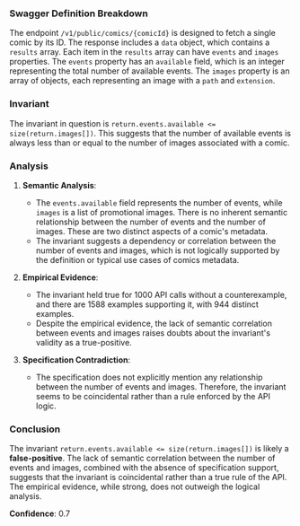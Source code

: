 ### Swagger Definition Breakdown
The endpoint `/v1/public/comics/{comicId}` is designed to fetch a single comic by its ID. The response includes a `data` object, which contains a `results` array. Each item in the `results` array can have `events` and `images` properties. The `events` property has an `available` field, which is an integer representing the total number of available events. The `images` property is an array of objects, each representing an image with a `path` and `extension`.

### Invariant
The invariant in question is `return.events.available <= size(return.images[])`. This suggests that the number of available events is always less than or equal to the number of images associated with a comic.

### Analysis
1. **Semantic Analysis**: 
   - The `events.available` field represents the number of events, while `images` is a list of promotional images. There is no inherent semantic relationship between the number of events and the number of images. These are two distinct aspects of a comic's metadata.
   - The invariant suggests a dependency or correlation between the number of events and images, which is not logically supported by the definition or typical use cases of comics metadata.

2. **Empirical Evidence**:
   - The invariant held true for 1000 API calls without a counterexample, and there are 1588 examples supporting it, with 944 distinct examples.
   - Despite the empirical evidence, the lack of semantic correlation between events and images raises doubts about the invariant's validity as a true-positive.

3. **Specification Contradiction**:
   - The specification does not explicitly mention any relationship between the number of events and images. Therefore, the invariant seems to be coincidental rather than a rule enforced by the API logic.

### Conclusion
The invariant `return.events.available <= size(return.images[])` is likely a **false-positive**. The lack of semantic correlation between the number of events and images, combined with the absence of specification support, suggests that the invariant is coincidental rather than a true rule of the API. The empirical evidence, while strong, does not outweigh the logical analysis.

**Confidence**: 0.7
